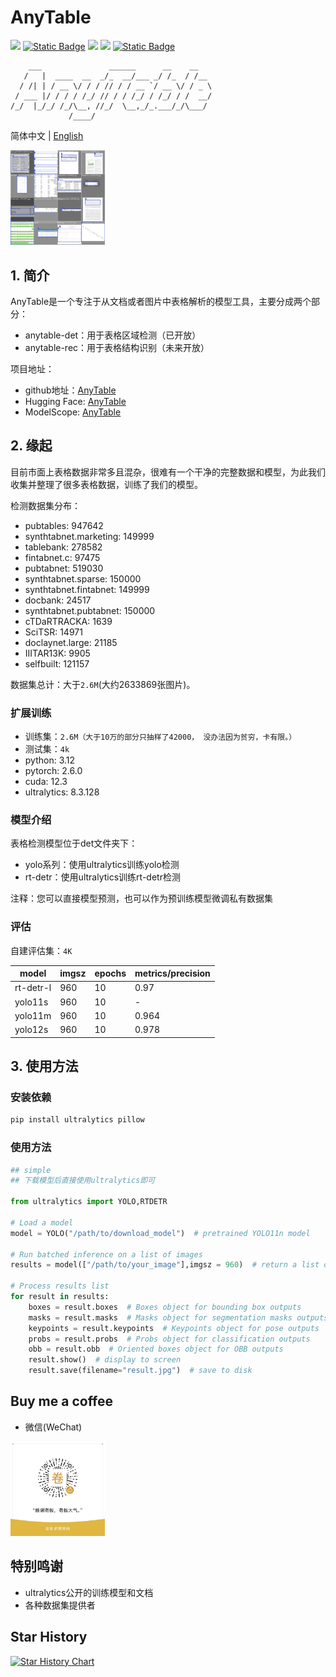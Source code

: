 # AnyTable

<a href="https://huggingface.co/oriforge/anytable" target="_blank"><img src="https://img.shields.io/badge/%F0%9F%A4%97-HuggingFace-blue"></a>
<a href="https://www.modelscope.cn/models/oriforge/table" target="_blank"><img alt="Static Badge" src="https://img.shields.io/badge/%E9%AD%94%E6%90%AD-ModelScope-blue"></a>
<a href=""><img src="https://img.shields.io/badge/Python->=3.6-aff.svg"></a>
<a href=""><img src="https://img.shields.io/badge/OS-Linux%2C%20Win%2C%20Mac-pink.svg"></a>
<a href=""><img alt="Static Badge" src="https://img.shields.io/badge/engine-cpu_gpu_onnxruntime-blue"></a>

```
    ___               ______      __    __   
   /   |  ____  __  _/_  __/___ _/ /_  / /__ 
  / /| | / __ \/ / / // / / __ `/ __ \/ / _ \
 / ___ |/ / / / /_/ // / / /_/ / /_/ / /  __/
/_/  |_/_/ /_/\__, //_/  \__,_/_.___/_/\___/ 
             /____/                          

```

简体中文 | [English](./README_en.md)

<div align="left">
    <img src="./assets/sample1.jpg" width="30%" height="30%">
</div>


## 1. 简介

AnyTable是一个专注于从文档或者图片中表格解析的模型工具，主要分成两个部分：
- anytable-det：用于表格区域检测（已开放）
- anytable-rec：用于表格结构识别（未来开放）

项目地址：
- github地址：[AnyTable](https://github.com/oriforge/anytable)
- Hugging Face: [AnyTable](https://huggingface.co/oriforge/anytable)
- ModelScope: [AnyTable](https://www.modelscope.cn/models/oriforge/anytable)

## 2. 缘起

目前市面上表格数据非常多且混杂，很难有一个干净的完整数据和模型，为此我们收集并整理了很多表格数据，训练了我们的模型。

检测数据集分布：

- pubtables: 947642
- synthtabnet.marketing: 149999
- tablebank: 278582
- fintabnet.c: 97475
- pubtabnet: 519030
- synthtabnet.sparse: 150000
- synthtabnet.fintabnet: 149999
- docbank: 24517
- synthtabnet.pubtabnet: 150000
- cTDaRTRACKA: 1639
- SciTSR: 14971
- doclaynet.large: 21185
- IIITAR13K: 9905
- selfbuilt: 121157

数据集总计：大于`2.6M`(大约2633869张图片)。

### 扩展训练

- 训练集：`2.6M（大于10万的部分只抽样了42000， 没办法因为贫穷，卡有限。）`
- 测试集：`4k`
- python: 3.12
- pytorch: 2.6.0
- cuda: 12.3
- ultralytics: 8.3.128

### 模型介绍

表格检测模型位于det文件夹下：
- yolo系列：使用ultralytics训练yolo检测
- rt-detr：使用ultralytics训练rt-detr检测

注释：您可以直接模型预测，也可以作为预训练模型微调私有数据集

### 评估

自建评估集：`4K`

| model | imgsz | epochs | metrics/precision |
|---|---|---|---|
|rt-detr-l|960|10|0.97|
|yolo11s|960|10|-|
|yolo11m|960|10|0.964|
|yolo12s|960|10|0.978|


## 3. 使用方法

### 安装依赖

```bash
pip install ultralytics pillow
```

### 使用方法

```python
## simple
## 下载模型后直接使用ultralytics即可

from ultralytics import YOLO,RTDETR

# Load a model
model = YOLO("/path/to/download_model")  # pretrained YOLO11n model

# Run batched inference on a list of images
results = model(["/path/to/your_image"],imgsz = 960)  # return a list of Results objects

# Process results list
for result in results:
    boxes = result.boxes  # Boxes object for bounding box outputs
    masks = result.masks  # Masks object for segmentation masks outputs
    keypoints = result.keypoints  # Keypoints object for pose outputs
    probs = result.probs  # Probs object for classification outputs
    obb = result.obb  # Oriented boxes object for OBB outputs
    result.show()  # display to screen
    result.save(filename="result.jpg")  # save to disk

```

## Buy me a coffee

- 微信(WeChat)

<div align="left">
    <img src="./zanshan.jpg" width="30%" height="30%">
</div>

## 特别鸣谢
- ultralytics公开的训练模型和文档
- 各种数据集提供者

## Star History

[![Star History Chart](https://api.star-history.com/svg?repos=oriforge/anytable&type=Date)](https://www.star-history.com/#oriforge/anytable&Date)
